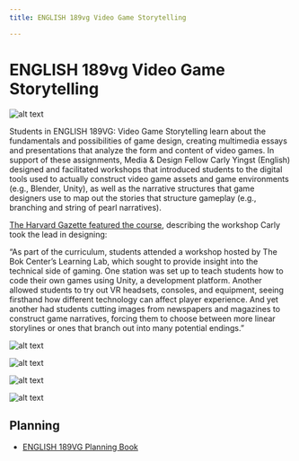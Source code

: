 ```yaml
---
title: ENGLISH 189vg Video Game Storytelling

---
```


# ENGLISH 189vg Video Game Storytelling

![alt text](https://files.slack.com/files-pri/T0HTW3H0V-F06E12SLD7F/20230222.0.1600_eng189vg.gamemechanics.workshop_stills_068.jpg?pub_secret=fd3a5bad25)

Students in ENGLISH 189VG: Video Game Storytelling learn about the fundamentals and possibilities of game design, creating multimedia essays and presentations that analyze the form and content of video games. In support of these assignments, Media & Design Fellow Carly Yingst (English) designed and facilitated workshops that introduced students to the digital tools used to actually construct video game assets and game environments (e.g., Blender, Unity), as well as the narrative structures that game designers use to map out the stories that structure gameplay (e.g., branching and string of pearl narratives). 

[The Harvard Gazette featured the course](https://news.harvard.edu/gazette/story/2023/03/new-english-class-focuses-on-video-game-narratives/), describing the workshop Carly took the lead in designing:

“As part of the curriculum, students attended a workshop hosted by The Bok Center’s Learning Lab, which sought to provide insight into the technical side of gaming. One station was set up to teach students how to code their own games using Unity, a development platform. Another allowed students to try out VR headsets, consoles, and equipment, seeing firsthand how different technology can affect player experience. And yet another had students cutting images from newspapers and magazines to construct game narratives, forcing them to choose between more linear storylines or ones that branch out into many potential endings.”

![alt text](https://files.slack.com/files-pri/T0HTW3H0V-F06E40PUFR8/20230222.0.1600_eng189vg.gamemechanics.workshop_stills_082.jpg?pub_secret=612073134f)

![alt text](https://files.slack.com/files-pri/T0HTW3H0V-F06E3SRSH5H/20230222.0.1600_eng189vg.gamemechanics.workshop_stills_066.jpg?pub_secret=be9a3aa530)

![alt text](https://files.slack.com/files-pri/T0HTW3H0V-F06E6DXKH8U/20230222.0.1600_eng189vg.gamemechanics.workshop_stills_031.jpg?pub_secret=1c2ae0a06f)

![alt text](https://files.slack.com/files-pri/T0HTW3H0V-F06E6DZJD7E/20230222.0.1600_eng189vg.gamemechanics.workshop_stills_074.jpg?pub_secret=8bcad31ecf)

## Planning
* [ENGLISH 189VG Planning Book](https://hackmd.io/@ll-22-23/rJW3ci5ai/%2F-uqNfV4pSvqFsbWp0bAs9g)


